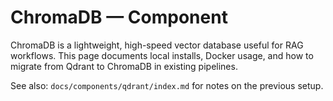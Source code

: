 # ChromaDB — Component

ChromaDB is a lightweight, high-speed vector database useful for RAG workflows. This page documents local installs, Docker usage, and how to migrate from Qdrant to ChromaDB in existing pipelines.

See also: `docs/components/qdrant/index.md` for notes on the previous setup.
